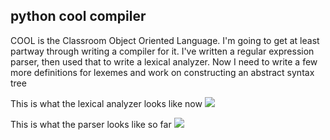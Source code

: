 ## python cool compiler

COOL is the Classroom Object Oriented Language. I'm going to get at least partway through writing a compiler for it. I've written a regular expression parser, then used that to write a lexical analyzer. Now I need to write a few more definitions for lexemes and work on constructing an abstract syntax tree

This is what the lexical analyzer looks like now
![](http://i.imgur.com/ZzrVRWG.png)

This is what the parser looks like so far
![](http://i.imgur.com/vq3DkmY.png)
